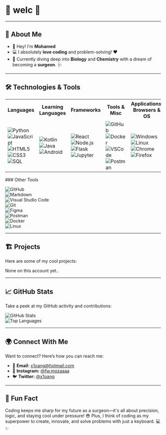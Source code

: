 # 👋 welc 🎉

---

## 🚀 About Me

- 🌟 Hey! I’m **Mohamed**
- 💻 I absolutely **love coding** and problem-solving! ❤️
- 🌱 Currently diving deep into **Biology** and **Chemistry** with a dream of becoming a **surgeon**. 🩺

---

## 🛠️ Technologies & Tools

<table>
  <tr>
    <th>Languages</th>
    <th>Learning Languages</th>
    <th>Frameworks</th>
    <th>Tools & Misc</th>
    <th>Applications, Browsers & OS</th>
  </tr>
  <tr>
    <td>
      <img src="https://img.shields.io/badge/-Python-3776AB?style=for-the-badge&logo=python&logoColor=white" alt="Python">
      <img src="https://img.shields.io/badge/-JavaScript-F7DF1E?style=for-the-badge&logo=javascript&logoColor=black" alt="JavaScript">
      <img src="https://img.shields.io/badge/-HTML5-E34F26?style=for-the-badge&logo=html5&logoColor=white" alt="HTML5">
      <img src="https://img.shields.io/badge/-CSS3-1572B6?style=for-the-badge&logo=css3&logoColor=white" alt="CSS3">
      <img src="https://img.shields.io/badge/-SQL-4479A1?style=for-the-badge&logo=postgresql&logoColor=white" alt="SQL">
    </td>
    <td>
      <img src="https://img.shields.io/badge/-Kotlin-0095D5?style=for-the-badge&logo=kotlin&logoColor=white" alt="Kotlin">
      <img src="https://img.shields.io/badge/-Java-007396?style=for-the-badge&logo=java&logoColor=white" alt="Java">
      <img src="https://img.shields.io/badge/-Android-3DDC84?style=for-the-badge&logo=android&logoColor=white" alt="Android">
    </td>
    <td>
      <img src="https://img.shields.io/badge/-React-61DAFB?style=for-the-badge&logo=react&logoColor=black" alt="React">
      <img src="https://img.shields.io/badge/-Node.js-339933?style=for-the-badge&logo=node.js&logoColor=white" alt="Node.js">
      <img src="https://img.shields.io/badge/-Flask-000000?style=for-the-badge&logo=flask&logoColor=white" alt="Flask">
      <img src="https://img.shields.io/badge/-Jupyter-F37626?style=for-the-badge&logo=jupyter&logoColor=white" alt="Jupyter">
    </td>
    <td>
      <img src="https://img.shields.io/badge/-GitHub-181717?style=for-the-badge&logo=github&logoColor=white" alt="GitHub">
      <img src="https://img.shields.io/badge/-Docker-2496ED?style=for-the-badge&logo=docker&logoColor=white" alt="Docker">
      <img src="https://img.shields.io/badge/-VSCode-007ACC?style=for-the-badge&logo=visual-studio-code&logoColor=white" alt="VSCode">
      <img src="https://img.shields.io/badge/-Postman-FF6C37?style=for-the-badge&logo=postman&logoColor=white" alt="Postman">
    </td>
    <td>
      <img src="https://img.shields.io/badge/-Windows-0078D6?style=for-the-badge&logo=windows&logoColor=white" alt="Windows">
      <img src="https://img.shields.io/badge/-Linux-FCC624?style=for-the-badge&logo=linux&logoColor=black" alt="Linux">
      <img src="https://img.shields.io/badge/-Chrome-4285F4?style=for-the-badge&logo=google-chrome&logoColor=white" alt="Chrome">
      <img src="https://img.shields.io/badge/-Firefox-FF7139?style=for-the-badge&logo=firefox&logoColor=white" alt="Firefox">
    </td>
  </tr>
</table>
### Other Tools

![GitHub](https://img.shields.io/badge/-GitHub-181717?style=flat-square&logo=github)  
![Markdown](https://img.shields.io/badge/-Markdown-000000?style=flat-square&logo=markdown)  
![Visual Studio Code](https://img.shields.io/badge/-VSCode-007ACC?style=flat-square&logo=visual-studio-code&logoColor=white)  
![Git](https://img.shields.io/badge/-Git-F05032?style=flat-square&logo=git&logoColor=white)  
![Figma](https://img.shields.io/badge/-Figma-F24E1E?style=flat-square&logo=figma&logoColor=white)  
![Postman](https://img.shields.io/badge/-Postman-FF6C37?style=flat-square&logo=postman&logoColor=white)  
![Docker](https://img.shields.io/badge/-Docker-2496ED?style=flat-square&logo=docker&logoColor=white)  
![Linux](https://img.shields.io/badge/-Linux-FCC624?style=flat-square&logo=linux&logoColor=black)

---

## 🏗️ Projects

Here are some of my cool projects:

None on this account yet..

---

## 📈 GitHub Stats

Take a peek at my GitHub activity and contributions:

![GitHub Stats](https://github-readme-stats.vercel.app/api?username=x1oang&show_icons=true&theme=radical)  
![Top Languages](https://github-readme-stats.vercel.app/api/top-langs/?username=x1oang&layout=compact&theme=radical)

---

## 🌍 Connect With Me

Want to connect? Here’s how you can reach me:

- 💌 **Email:** [x1oang@hotmail.com](mailto:x1oang@hotmail.com)  
- 📸 **Instagram:** [@fw.mozaaaa](https://instagram.com/fw.mozaaaa)  
- 🐦 **Twitter:** [@x1oang](https://twitter.com/x1oang)

---

## 🎉 Fun Fact

Coding keeps me sharp for my future as a surgeon—it's all about precision, logic, and staying cool under pressure! 😎
Plus, I think of coding as my superpower to create, innovate, and solve problems with just a keyboard. 💻✨
